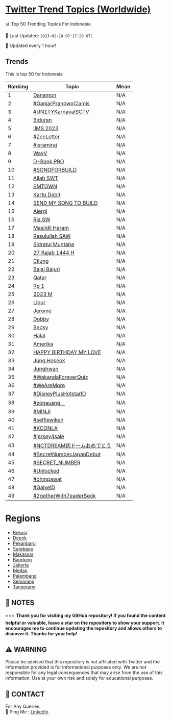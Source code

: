 [Twitter Trend Topics (Worldwide)](https://github.com/ErcinDedeoglu/Twitter-Trend-Topics)
==========


📊 Top 50 Trending Topics For Indonesia

📆 Last Updated: `2023-02-18 07:17:20 UTC`

🔧 Updated every 1 hour!


## Trends

This is top 50 for Indonesia

| Ranking | Topic | Mean |
| ------- | ------------ | ------------ |
| 1 | [Danamon](http://twitter.com/search?q=Danamon) | N/A |
| 2 | [#GanjarPranowoCiamis](http://twitter.com/search?q=%23GanjarPranowoCiamis) | N/A |
| 3 | [#UN1TYKarnavalSCTV](http://twitter.com/search?q=%23UN1TYKarnavalSCTV) | N/A |
| 4 | [Biduran](http://twitter.com/search?q=Biduran) | N/A |
| 5 | [IIMS 2023](http://twitter.com/search?q=IIMS+2023) | N/A |
| 6 | [#ZeeLetter](http://twitter.com/search?q=%23ZeeLetter) | N/A |
| 7 | [#isramiraj](http://twitter.com/search?q=%23isramiraj) | N/A |
| 8 | [WayV](http://twitter.com/search?q=WayV) | N/A |
| 9 | [D-Bank PRO](http://twitter.com/search?q=D-Bank+PRO) | N/A |
| 10 | [#SONGFORBUILD](http://twitter.com/search?q=%23SONGFORBUILD) | N/A |
| 11 | [Allah SWT](http://twitter.com/search?q=Allah+SWT) | N/A |
| 12 | [SMTOWN](http://twitter.com/search?q=SMTOWN) | N/A |
| 13 | [Kartu Debit](http://twitter.com/search?q=Kartu+Debit) | N/A |
| 14 | [SEND MY SONG TO BUILD](http://twitter.com/search?q=SEND+MY+SONG+TO+BUILD) | N/A |
| 15 | [Alergi](http://twitter.com/search?q=Alergi) | N/A |
| 16 | [Ria SW](http://twitter.com/search?q=Ria+SW) | N/A |
| 17 | [Masjidil Haram](http://twitter.com/search?q=Masjidil+Haram) | N/A |
| 18 | [Rasulullah SAW](http://twitter.com/search?q=Rasulullah+SAW) | N/A |
| 19 | [Sidratul Muntaha](http://twitter.com/search?q=Sidratul+Muntaha) | N/A |
| 20 | [27 Rajab 1444 H](http://twitter.com/search?q=27+Rajab+1444+H) | N/A |
| 21 | [Cilung](http://twitter.com/search?q=Cilung) | N/A |
| 22 | [Bajaj Bajuri](http://twitter.com/search?q=Bajaj+Bajuri) | N/A |
| 23 | [Qatar](http://twitter.com/search?q=Qatar) | N/A |
| 24 | [Rp 1](http://twitter.com/search?q=Rp+1) | N/A |
| 25 | [2023 M](http://twitter.com/search?q=2023+M) | N/A |
| 26 | [Libur](http://twitter.com/search?q=Libur) | N/A |
| 27 | [Jerome](http://twitter.com/search?q=Jerome) | N/A |
| 28 | [Dobby](http://twitter.com/search?q=Dobby) | N/A |
| 29 | [Becky](http://twitter.com/search?q=Becky) | N/A |
| 30 | [Halal](http://twitter.com/search?q=Halal) | N/A |
| 31 | [Amerika](http://twitter.com/search?q=Amerika) | N/A |
| 32 | [HAPPY BIRTHDAY MY LOVE](http://twitter.com/search?q=HAPPY+BIRTHDAY+MY+LOVE) | N/A |
| 33 | [Jung Hoseok](http://twitter.com/search?q=Jung+Hoseok) | N/A |
| 34 | [Junghwan](http://twitter.com/search?q=Junghwan) | N/A |
| 35 | [#WakandaForeverQuiz](http://twitter.com/search?q=%23WakandaForeverQuiz) | N/A |
| 36 | [#WeAreMore](http://twitter.com/search?q=%23WeAreMore) | N/A |
| 37 | [#DisneyPlusHotstarID](http://twitter.com/search?q=%23DisneyPlusHotstarID) | N/A |
| 38 | [#zonauangᅠ](http://twitter.com/search?q=%23zonauang%e1%85%a0) | N/A |
| 39 | [#MINJI](http://twitter.com/search?q=%23MINJI) | N/A |
| 40 | [#selfiewiken](http://twitter.com/search?q=%23selfiewiken) | N/A |
| 41 | [#KCONLA](http://twitter.com/search?q=%23KCONLA) | N/A |
| 42 | [#jersey4sale](http://twitter.com/search?q=%23jersey4sale) | N/A |
| 43 | [#NCTDREAM初ドームおめでとう](http://twitter.com/search?q=%23NCTDREAM%e5%88%9d%e3%83%89%e3%83%bc%e3%83%a0%e3%81%8a%e3%82%81%e3%81%a7%e3%81%a8%e3%81%86) | N/A |
| 44 | [#SecretNumberJapanDebut](http://twitter.com/search?q=%23SecretNumberJapanDebut) | N/A |
| 45 | [#SECRET_NUMBER](http://twitter.com/search?q=%23SECRET_NUMBER) | N/A |
| 46 | [#Unlocked](http://twitter.com/search?q=%23Unlocked) | N/A |
| 47 | [#ohmpawat](http://twitter.com/search?q=%23ohmpawat) | N/A |
| 48 | [#GalxeID](http://twitter.com/search?q=%23GalxeID) | N/A |
| 49 | [#2getherWith7eaderSeok](http://twitter.com/search?q=%232getherWith7eaderSeok) | N/A |



# Regions

* [Bekasi](</Indonesia/Bekasi.md>)
* [Depok](</Indonesia/Depok.md>)
* [Pekanbaru](</Indonesia/Pekanbaru.md>)
* [Surabaya](</Indonesia/Surabaya.md>)
* [Makassar](</Indonesia/Makassar.md>)
* [Bandung](</Indonesia/Bandung.md>)
* [Jakarta](</Indonesia/Jakarta.md>)
* [Medan](</Indonesia/Medan.md>)
* [Palembang](</Indonesia/Palembang.md>)
* [Semarang](</Indonesia/Semarang.md>)
* [Tangerang](</Indonesia/Tangerang.md>)



## 📝 NOTES

⭐⭐⭐ **Thank you for visiting my GitHub repository! If you found the content helpful or valuable, leave a star on the repository to show your support. It encourages me to continue updating the repository and allows others to discover it. Thanks for your help!**


## ⚠️ WARNING

Please be advised that this repository is not affiliated with Twitter and the information provided is for informational purposes only. We are not responsible for any legal consequences that may arise from the use of this information. Use at your own risk and solely for educational purposes.


## 📨 CONTACT

 For Any Queries:  
            🏓 Ping Me : [LinkedIn](https://www.linkedin.com/in/ercindedeoglu/)
